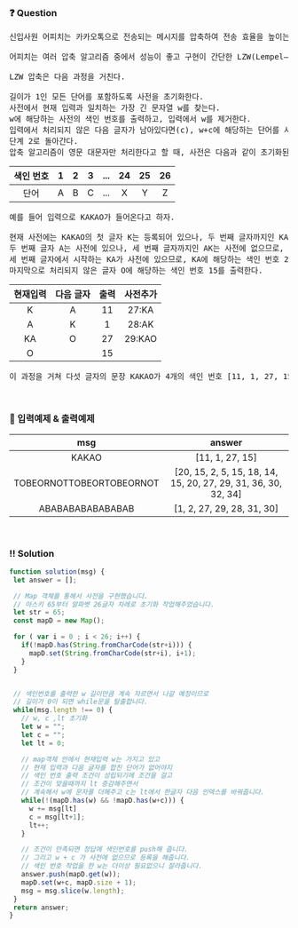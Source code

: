  ### ❓ Question

 <pre>신입사원 어피치는 카카오톡으로 전송되는 메시지를 압축하여 전송 효율을 높이는 업무를 맡게 되었다. 메시지를 압축하더라도 전달되는 정보가 바뀌어서는 안 되므로, 압축 전의 정보를 완벽하게 복원 가능한 무손실 압축 알고리즘을 구현하기로 했다.

어피치는 여러 압축 알고리즘 중에서 성능이 좋고 구현이 간단한 LZW(Lempel–Ziv–Welch) 압축을 구현하기로 했다. LZW 압축은 1983년 발표된 알고리즘으로, 이미지 파일 포맷인 GIF 등 다양한 응용에서 사용되었다.

LZW 압축은 다음 과정을 거친다.

길이가 1인 모든 단어를 포함하도록 사전을 초기화한다.
사전에서 현재 입력과 일치하는 가장 긴 문자열 w를 찾는다.
w에 해당하는 사전의 색인 번호를 출력하고, 입력에서 w를 제거한다.
입력에서 처리되지 않은 다음 글자가 남아있다면(c), w+c에 해당하는 단어를 사전에 등록한다.
단계 2로 돌아간다.
압축 알고리즘이 영문 대문자만 처리한다고 할 때, 사전은 다음과 같이 초기화된다. 사전의 색인 번호는 정수값으로 주어지며, 1부터 시작한다고 하자.</pre>

|색인 번호|1|2|3|...|24|25|26|
|:-:|:-:|:-:|:-:|:-:|:-:|:-:|:-:|
|단어|A|B|C|...|X|Y|Z|

<pre>예를 들어 입력으로 KAKAO가 들어온다고 하자.

현재 사전에는 KAKAO의 첫 글자 K는 등록되어 있으나, 두 번째 글자까지인 KA는 없으므로, 첫 글자 K에 해당하는 색인 번호 11을 출력하고, 다음 글자인 A를 포함한 KA를 사전에 27 번째로 등록한다.
두 번째 글자 A는 사전에 있으나, 세 번째 글자까지인 AK는 사전에 없으므로, A의 색인 번호 1을 출력하고, AK를 사전에 28 번째로 등록한다.
세 번째 글자에서 시작하는 KA가 사전에 있으므로, KA에 해당하는 색인 번호 27을 출력하고, 다음 글자 O를 포함한 KAO를 29 번째로 등록한다.
마지막으로 처리되지 않은 글자 O에 해당하는 색인 번호 15를 출력한다.</pre>

|현재입력|다음 글자|출력|사전추가|
|:-:|:-:|:-:|:-:|
|K|A|11|27:KA|
|A|K|1|28:AK|
|KA|O|27|29:KAO|
|O||15||
 
<pre>이 과정을 거쳐 다섯 글자의 문장 KAKAO가 4개의 색인 번호 [11, 1, 27, 15]로 압축된다.</pre>

<br>

### 🔢 입력예제 & 출력예제

|msg|answer|
|:-:|:-:|
|KAKAO|[11, 1, 27, 15]|
|TOBEORNOTTOBEORTOBEORNOT	|[20, 15, 2, 5, 15, 18, 14, 15, 20, 27, 29, 31, 36, 30, 32, 34]|
|ABABABABABABABAB|[1, 2, 27, 29, 28, 31, 30]|

<br>

 ### ‼️ Solution

 ```javascript
function solution(msg) {
  let answer = [];

  // Map 객체를 통해서 사전을 구현했습니다.
  // 아스키 65부터 알파벳 26글자 차례로 초기화 작업해주었습니다.
  let str = 65;
  const mapD = new Map();

  for ( var i = 0 ; i < 26; i++) {
    if(!mapD.has(String.fromCharCode(str+i))) {
      mapD.set(String.fromCharCode(str+i), i+1);
    }
  }


  // 색인번호를 출력한 w 길이만큼 계속 자르면서 나갈 예정이므로
  // 길이가 0이 되면 while문을 탈출합니다.
  while(msg.length !== 0) {
    // w, c ,lt 초기화
    let w = "";
    let c = "";
    let lt = 0;

    // map객체 안에서 현재입력 w는 가지고 있고
    // 현재 입력과 다음 글자를 합친 단어가 없어야지
    // 색인 번호 출력 조건이 성립되기에 조건을 걸고
    // 조건이 맞을때까지 lt 증감해주면서 
    // 계속해서 w에 문자를 더해주고 c는 lt에서 한글자 다음 인덱스를 바꿔줍니다.
    while(!(mapD.has(w) && !mapD.has(w+c))) {
      w += msg[lt]
      c = msg[lt+1];
      lt++;
    }

    // 조건이 만족되면 정답에 색인번호를 push해 줍니다.
    // 그리고 w + c 가 사전에 없으므로 등록을 해줍니다.
    // 색인 번호 작업을 한 w는 더이상 필요없으니 잘라줍니다.
    answer.push(mapD.get(w));
    mapD.set(w+c, mapD.size + 1);
    msg = msg.slice(w.length);
  }
  return answer;
}
 ```
<br>